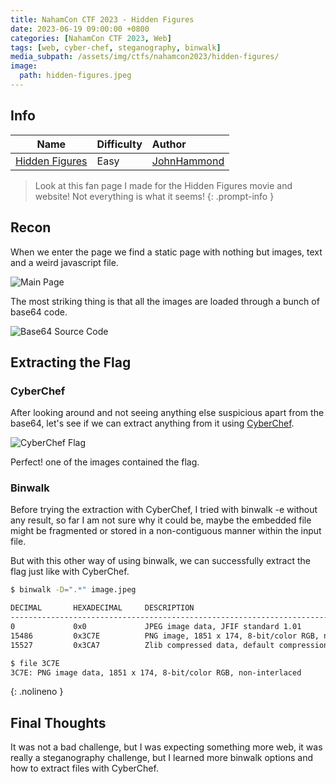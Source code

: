 ```yaml
---
title: NahamCon CTF 2023 - Hidden Figures
date: 2023-06-19 09:00:00 +0800
categories: [NahamCon CTF 2023, Web]
tags: [web, cyber-chef, steganography, binwalk]
media_subpath: /assets/img/ctfs/nahamcon2023/hidden-figures/
image:
  path: hidden-figures.jpeg
---
```


## Info

| Name                                                                                   | Difficulty | Author                                          |
|----------------------------------------------------------------------------------------|------------|:------------------------------------------------|
| [Hidden Figures](https://github.com/v3he/ctfs/tree/master/nahamcon2023/hidden-figures) | Easy       | [JohnHammond](https://twitter.com/_johnhammond) |

> Look at this fan page I made for the Hidden Figures movie and website! Not everything is what it seems!
{: .prompt-info }

## Recon

When we enter the page we find a static page with nothing but images, text and a weird javascript file.

![Main Page](main-page.png)

The most striking thing is that all the images are loaded through a bunch of base64 code.

![Base64 Source Code](base64.png)

## Extracting the Flag

### CyberChef

After looking around and not seeing anything else suspicious apart from the base64, let's see if we can extract anything from it using [CyberChef](https://gchq.github.io/CyberChef/).

![CyberChef Flag](cyber-chef.png)

Perfect! one of the images contained the flag.

### Binwalk

Before trying the extraction with CyberChef, I tried with binwalk -e without any result, so far I am not sure why it could be, maybe the embedded file might be fragmented or stored in a non-contiguous manner within the input file.

But with this other way of using binwalk, we can successfully extract the flag just like with CyberChef.

```bash
$ binwalk -D=".*" image.jpeg       

DECIMAL       HEXADECIMAL     DESCRIPTION
--------------------------------------------------------------------------------
0             0x0             JPEG image data, JFIF standard 1.01
15486         0x3C7E          PNG image, 1851 x 174, 8-bit/color RGB, non-interlaced
15527         0x3CA7          Zlib compressed data, default compression

$ file 3C7E 
3C7E: PNG image data, 1851 x 174, 8-bit/color RGB, non-interlaced
```
{: .nolineno }

## Final Thoughts

It was not a bad challenge, but I was expecting something more web, it was really a steganography challenge, but I learned more binwalk options and how to extract files with CyberChef.